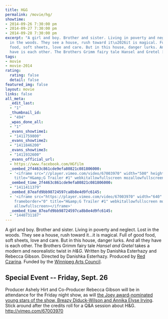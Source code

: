 ```yaml
---
title: H&G
permalink: /movie/hg/
showtime:
- 2014-09-26 7:30:00 pm
- 2014-09-27 7:30:00 pm
- 2014-09-28 7:30:00 pm
excerpt: "A girl and boy. Brother and sister. Living in poverty and neglect. Lost
  in the woods. They see a house, rush toward it\u2026it is magical. Full of good
  food, soft sheets, love and care. But in this house, danger lurks. And all they
  have is each other. The Brothers Grimm fairy tale Hansel and Gretel [&hellip;]"
tags:
- movie
- movie-2014
rating:
  rating: false
  detail: false
featured_img: false
layout: movie
links: false
all_meta:
  _edit_last:
  - "1"
  _thumbnail_id:
  - "494"
  _wpas_done_all:
  - "1"
  _evans_showtime1:
  - "1411759800"
  _evans_showtime2:
  - "1411846200"
  _evans_showtime3:
  - "1411932600"
  _evans_official_url:
  - https://www.facebook.com/HGfilm
  _oembed_2f4463c861cde9efa80821c081806000:
  - '<iframe src="//player.vimeo.com/video/67003970" width="500" height="281" frameborder="0"
    title="H&amp;G Trailer #1" webkitallowfullscreen mozallowfullscreen allowfullscreen></iframe>'
  _oembed_time_2f4463c861cde9efa80821c081806000:
  - "1411411379"
  _oembed_87eafd9bb98724597ca8b8e4d9fc6145:
  - '<iframe src="https://player.vimeo.com/video/67003970" width="640" height="360"
    frameborder="0" title="H&amp;G Trailer #1" webkitallowfullscreen mozallowfullscreen
    allowfullscreen></iframe>'
  _oembed_time_87eafd9bb98724597ca8b8e4d9fc6145:
  - "1440731187"
---
```


A girl and boy. Brother and sister. Living in poverty and neglect. Lost in the woods. They see a house, rush toward it…it is magical. Full of good food, soft sheets, love and care. But in this house, danger lurks. And all they have is each other. The Brothers Grimm fairy tale *Hansel and Gretel* takes a modern and neorealistic twist in *H&amp;G*. Written by Danishka Esterhazy and Rebecca Gibson. Directed by Danishka Esterhazy. Produced by [Red Czarina](http://www.redczarina.com/ "Red Czarina"). Funded by the [Winnipeg Arts Council](http://www.winnipegarts.ca/ "WAC").

## **Special Event -- Friday, Sept. 26**

Producer Ashely Hirt and Co-Producer Rebecca Gibson will be in attendance for the Friday night show, as will [the Joey award-nominated young stars of the show, Breazy Diduck-Wilson and Annika Elyse Irving](http://www.redczarina.com/2014/09/22/hg-actors-nominated-national-award/). Stick around after the credits roll for a Q&amp;A session about H&amp;G. http://vimeo.com/67003970